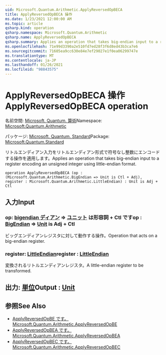 ```yaml
---
uid: Microsoft.Quantum.Arithmetic.ApplyReversedOpBECA
title: ApplyReversedOpBECA 操作
ms.date: 1/23/2021 12:00:00 AM
ms.topic: article
qsharp.kind: operation
qsharp.namespace: Microsoft.Quantum.Arithmetic
qsharp.name: ApplyReversedOpBECA
qsharp.summary: Applies an operation that takes big-endian input to a register encoding an unsigned integer using little-endian format.
ms.openlocfilehash: 71e99d3390a2e510fd7ed28f3f6d8ed43b3ca7e6
ms.sourcegitcommit: 71605ea9cc630e84e7ef29027e1f0ea06299747e
ms.translationtype: MT
ms.contentlocale: ja-JP
ms.lasthandoff: 01/26/2021
ms.locfileid: "98843575"
---
```

# <a name="applyreversedopbeca-operation"></a><span data-ttu-id="69436-102">ApplyReversedOpBECA 操作</span><span class="sxs-lookup"><span data-stu-id="69436-102">ApplyReversedOpBECA operation</span></span>

<span data-ttu-id="69436-103">名前空間: [Microsoft. Quantum. 算術](xref:Microsoft.Quantum.Arithmetic)</span><span class="sxs-lookup"><span data-stu-id="69436-103">Namespace: [Microsoft.Quantum.Arithmetic](xref:Microsoft.Quantum.Arithmetic)</span></span>

<span data-ttu-id="69436-104">パッケージ: [Microsoft. Quantum. Standard](https://nuget.org/packages/Microsoft.Quantum.Standard)</span><span class="sxs-lookup"><span data-stu-id="69436-104">Package: [Microsoft.Quantum.Standard](https://nuget.org/packages/Microsoft.Quantum.Standard)</span></span>


<span data-ttu-id="69436-105">リトルエンディアン入力をリトルエンディアン形式で符号なし整数にエンコードする操作を適用します。</span><span class="sxs-lookup"><span data-stu-id="69436-105">Applies an operation that takes big-endian input to a register encoding an unsigned integer using little-endian format.</span></span>

```qsharp
operation ApplyReversedOpBECA (op : (Microsoft.Quantum.Arithmetic.BigEndian => Unit is Ctl + Adj), register : Microsoft.Quantum.Arithmetic.LittleEndian) : Unit is Adj + Ctl
```


## <a name="input"></a><span data-ttu-id="69436-106">入力</span><span class="sxs-lookup"><span data-stu-id="69436-106">Input</span></span>

### <a name="op--bigendian--unit--is-adj--ctl"></a><span data-ttu-id="69436-107">op: [bigendian ディアン](xref:Microsoft.Quantum.Arithmetic.BigEndian) => [ユニット](xref:microsoft.quantum.lang-ref.unit)  は形容詞 + Ctl です</span><span class="sxs-lookup"><span data-stu-id="69436-107">op : [BigEndian](xref:Microsoft.Quantum.Arithmetic.BigEndian) => [Unit](xref:microsoft.quantum.lang-ref.unit)  is Adj + Ctl</span></span>

<span data-ttu-id="69436-108">ビッグエンディアンレジスタに対して動作する操作。</span><span class="sxs-lookup"><span data-stu-id="69436-108">Operation that acts on a big-endian register.</span></span>


### <a name="register--littleendian"></a><span data-ttu-id="69436-109">register: [LittleEndian](xref:Microsoft.Quantum.Arithmetic.LittleEndian)</span><span class="sxs-lookup"><span data-stu-id="69436-109">register : [LittleEndian](xref:Microsoft.Quantum.Arithmetic.LittleEndian)</span></span>

<span data-ttu-id="69436-110">変換されるリトルエンディアンレジスタ。</span><span class="sxs-lookup"><span data-stu-id="69436-110">A little-endian register to be transformed.</span></span>



## <a name="output--unit"></a><span data-ttu-id="69436-111">出力: [単位](xref:microsoft.quantum.lang-ref.unit)</span><span class="sxs-lookup"><span data-stu-id="69436-111">Output : [Unit](xref:microsoft.quantum.lang-ref.unit)</span></span>



## <a name="see-also"></a><span data-ttu-id="69436-112">参照</span><span class="sxs-lookup"><span data-stu-id="69436-112">See Also</span></span>

- [<span data-ttu-id="69436-113">ApplyReversedOpBE です。</span><span class="sxs-lookup"><span data-stu-id="69436-113">Microsoft.Quantum.Arithmetic.ApplyReversedOpBE</span></span>](xref:Microsoft.Quantum.Arithmetic.ApplyReversedOpBE)
- [<span data-ttu-id="69436-114">ApplyReversedOpBEA です。</span><span class="sxs-lookup"><span data-stu-id="69436-114">Microsoft.Quantum.Arithmetic.ApplyReversedOpBEA</span></span>](xref:Microsoft.Quantum.Arithmetic.ApplyReversedOpBEA)
- [<span data-ttu-id="69436-115">ApplyReversedOpBEC です。</span><span class="sxs-lookup"><span data-stu-id="69436-115">Microsoft.Quantum.Arithmetic.ApplyReversedOpBEC</span></span>](xref:Microsoft.Quantum.Arithmetic.ApplyReversedOpBEC)